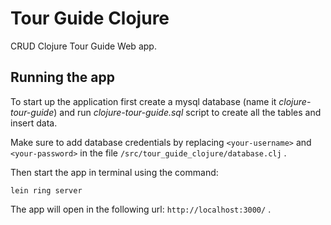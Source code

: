 # Tour Guide Clojure

CRUD Clojure Tour Guide Web app.

## Running the app

To start up the application first create a mysql database (name it *clojure-tour-guide*) and run *clojure-tour-guide.sql* script to create all the tables and insert data. 

Make sure to add database credentials by replacing ```<your-username>``` and ```<your-password>``` in the file ```/src/tour_guide_clojure/database.clj``` .

	
Then start the app in terminal using the command:

```console
lein ring server
```

The app will open in the following url: ```http://localhost:3000/``` .